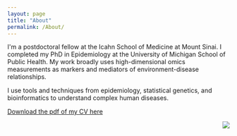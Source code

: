 ```yaml
---
layout: page
title: "About"
permalink: /About/
---
```


I'm a postdoctoral fellow at the Icahn School of Medicine at Mount Sinai. I completed my PhD in Epidemiology at the University of Michigan School of Public Health. My work broadly uses high-dimensional omics measurements as markers and mediators of environment-disease relationships.

I use tools and techniques from epidemiology, statistical genetics, and bioinformatics to understand complex human diseases. 

[Download the pdf of my CV here](https://freidablostein.com/Research/CV.pdf)

<img align="right" src="./assets/images/aboutimg.png">
